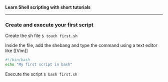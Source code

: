 **Learn Shell scripting with short tutorials**

---

### Create and execute your first script

Create the sh file
`$ touch first.sh`

Inside the file, add the shebang and type the command using a text editor like [[Vim]]
```bash
#!/bin/bash
echo "My first script in bash"
```

Execute the script
`$ bash first.sh`

